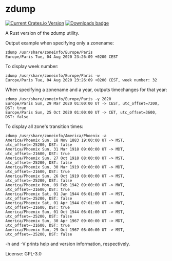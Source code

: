 # zdump

[![Current Crates.io Version](https://img.shields.io/crates/v/zdump.svg)](https://crates.io/crates/zdump)
[![Downloads badge](https://img.shields.io/crates/d/zdump.svg)](https://crates.io/crates/zdump)

A Rust version of the zdump utility.

Output example when specifying only a zonename:
```
zdump /usr/share/zoneinfo/Europe/Paris
Europe/Paris Tue, 04 Aug 2020 23:26:09 +0200 CEST
````

To display week number:
```text
zdump /usr/share/zoneinfo/Europe/Paris -w
Europe/Paris Tue, 04 Aug 2020 23:26:09 +0200 CEST, week number: 32
````

When specifying a zonename and a year, outputs timechanges for that year:
```text
zdump /usr/share/zoneinfo/Europe/Paris -y 2020
Europe/Paris Sun, 29 Mar 2020 01:00:00 UT -> CEST, utc_offset=7200, DST: true
Europe/Paris Sun, 25 Oct 2020 01:00:00 UT -> CET, utc_offset=3600, DST: false
```

To display all zone's transition times:
```
zdump /usr/share/zoneinfo/America/Phoenix -a
America/Phoenix Sun, 18 Nov 1883 19:00:00 UT -> MST, utc_offset=-25200, DST: false
America/Phoenix Sun, 31 Mar 1918 09:00:00 UT -> MDT, utc_offset=-21600, DST: true
America/Phoenix Sun, 27 Oct 1918 08:00:00 UT -> MST, utc_offset=-25200, DST: false
America/Phoenix Sun, 30 Mar 1919 09:00:00 UT -> MDT, utc_offset=-21600, DST: true
America/Phoenix Sun, 26 Oct 1919 08:00:00 UT -> MST, utc_offset=-25200, DST: false
America/Phoenix Mon, 09 Feb 1942 09:00:00 UT -> MWT, utc_offset=-21600, DST: true
America/Phoenix Sat, 01 Jan 1944 06:01:00 UT -> MST, utc_offset=-25200, DST: false
America/Phoenix Sat, 01 Apr 1944 07:01:00 UT -> MWT, utc_offset=-21600, DST: true
America/Phoenix Sun, 01 Oct 1944 06:01:00 UT -> MST, utc_offset=-25200, DST: false
America/Phoenix Sun, 30 Apr 1967 09:00:00 UT -> MDT, utc_offset=-21600, DST: true
America/Phoenix Sun, 29 Oct 1967 08:00:00 UT -> MST, utc_offset=-25200, DST: false
```
-h and -V prints help and version information, respectively.


License: GPL-3.0
